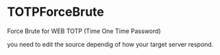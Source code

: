# TOTPForceBrute
Force Brute for WEB TOTP (Time One Time Password)

you need to edit the source dependig of how your target server respond.

